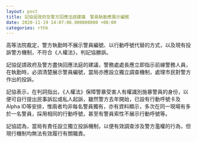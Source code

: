 ```yaml
---
layout: post
title: 記協促政府及警方回應法庭建議　警員執勤應展示編號
date: 2020-11-19 14:07:06.000000000 +08:00
categories: rthk
---
```


高等法院裁定，警方執勤時不展示警員編號、以行動呼號代替的方式，以及現有投訴警方機制，不符合《人權法》，判記協勝訴。

記協促請政府及警方盡快回應法庭的建議，警務處處長應立即指示前線警務人員，在執勤時，必須清楚展示警員編號，當局亦應設立獨立調查機制，處理市民對警方作出的投訴。

記協表示，在判詞指出，《人權法》保障警暴受害人有權識別施暴警員的身份，以便可自行提出民事訴訟或私人起訴，雖然警方去年開始，已設有行動呼號卡及Alpha ID等安排，惟兩者均非每名警員獨有，亦有資料顯示，多次在同一現場有多於一名警員，採用相同的行動呼號，甚至有警員索性不展示行動呼號等。

記協認為，當局有責任設立獨立投訴機制，以便有效調查涉及警方濫權的行為，但現行機制均無法有效履行有關職責。

